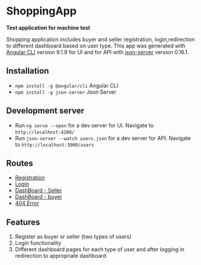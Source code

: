 # ShoppingApp

**Test application for machine test**

Shopping application includes buyer and seller registration, login,redirection to different dashboard based on user type.
This app was generated with [Angular CLI](https://github.com/angular/angular-cli) version 9.1.9 for UI and for API with [json-server](https://www.npmjs.com/package/json-server) version 0.16.1.

## Installation

- `npm install -g @angular/cli` Angular CLI
- `npm install -g json-server` Json Server

## Development server

- Run `ng serve --open` for a dev server for UI. Navigate to `http://localhost:4200/`
- Run `json-server --watch users.json` for a dev server for API. Navigate to `http://localhost:3000/users`

## Routes

- [Registration](http://localhost:4200/register)
- [Login](http://localhost:4200/login)
- [DashBoard - Seller](http://localhost:4200/dashboard-seller)
- [DashBoard - buyer](http://localhost:4200/dashboard-seller)
- [404 Error](http://localhost:4200/not-found)

## Features

1. Register as buyer or seller (two types of users)
2. Login functionality
3. Different dashboard pages for each type of user and after logging in redirection to appropriate dashboard
